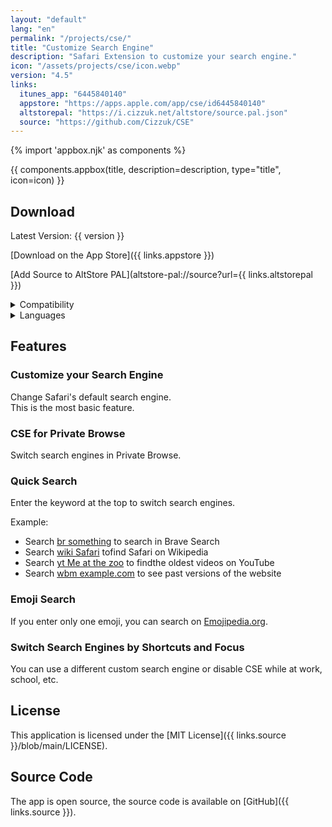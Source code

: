 ```yaml
---
layout: "default"
lang: "en"
permalink: "/projects/cse/"
title: "Customize Search Engine"
description: "Safari Extension to customize your search engine."
icon: "/assets/projects/cse/icon.webp"
version: "4.5"
links:
  itunes_app: "6445840140"
  appstore: "https://apps.apple.com/app/cse/id6445840140"
  altstorepal: "https://i.cizzuk.net/altstore/source.pal.json"
  source: "https://github.com/Cizzuk/CSE"
---
```

{% import 'appbox.njk' as components %}

{{ components.appbox(title, description=description, type="title", icon=icon) }}

## Download

Latest Version: {{ version }}

[Download on the App Store]({{ links.appstore }})

[Add Source to AltStore PAL](altstore-pal://source?url={{ links.altstorepal }})

<details>
  <summary>Compatibility</summary>
  <ul>
    <li>iOS 16.0 or later.</li>
    <li>iPadOS 16.0 or later.</li>
    <li>macOS 13.0 or later.</li>
    <li>visionOS 1.0 or later.</li>
  </ul>
</details>

<details>
  <summary>Languages</summary>
  <ul>
    <li>Arabic</li>
    <li>English</li>
    <li>French</li>
    <li>German</li>
    <li>Japanese</li>
    <li>Korean</li>
    <li>Portuguese</li>
    <li>Russian</li>
    <li>Simplified Chinese</li>
    <li>Spanish</li>
    <li>Traditional Chinese</li>
    <li>Ukrainian</li>
  </ul>
</details>

## Features

### Customize your Search Engine

Change Safari's default search engine.  
This is the most basic feature.

### CSE for Private Browse

Switch search engines in Private Browse.

### Quick Search

Enter the keyword at the top to switch search engines.

Example:
  - Search [br something](https://search.brave.com/search?q=something) to search in Brave Search
  - Search [wiki Safari](https://en.wikipedia.org/w/index.php?title=Special:Search&search=Safari) tofind Safari on Wikipedia
  - Search [yt Me at the zoo](https://www.youtube.com/results?search_query=Me+at+the+zoo) to findthe oldest videos on YouTube
  - Search [wbm example.com](https://web.archive.org/web/*/example.com) to see past versions of the website

### Emoji Search

If you enter only one emoji, you can search on [Emojipedia.org](https://emojipedia.org).

### Switch Search Engines by Shortcuts and Focus

You can use a different custom search engine or disable CSE while at work, school, etc.

## License

This application is licensed under the [MIT License]({{ links.source }}/blob/main/LICENSE).

## Source Code

The app is open source, the source code is available on [GitHub]({{ links.source }}).
